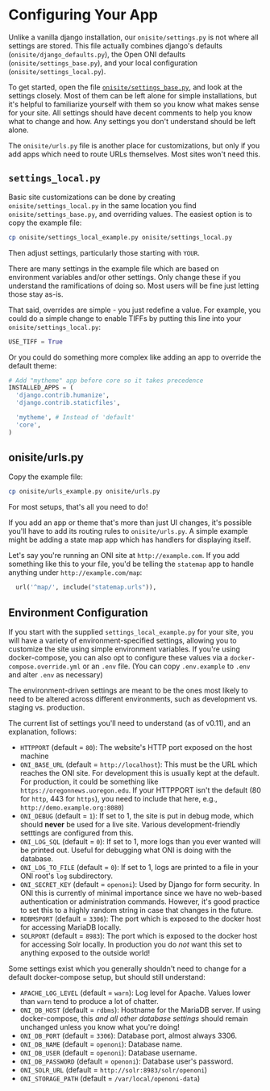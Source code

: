 # Configuring Your App

Unlike a vanilla django installation, our `onisite/settings.py` is not where
all settings are stored. This file actually combines django's defaults
(`onisite/django_defaults.py`), the Open ONI defaults
(`onisite/settings_base.py`), and your local configuration
(`onisite/settings_local.py`).

To get started, open the file
[`onisite/settings_base.py`](https://github.com/open-oni/open-oni/blob/master/onisite/settings_base.py),
and look at the settings closely. Most of them can be left alone for simple
installations, but it's helpful to familiarize yourself with them so you know
what makes sense for your site. All settings should have decent comments to
help you know what to change and how. Any settings you don't understand should
be left alone.

The `onisite/urls.py` file is another place for customizations, but only if you
add apps which need to route URLs themselves. Most sites won't need this.

## `settings_local.py`

Basic site customizations can be done by creating `onisite/settings_local.py`
in the same location you find `onisite/settings_base.py`, and overriding
values. The easiest option is to copy the example file:

```bash
cp onisite/settings_local_example.py onisite/settings_local.py
```

Then adjust settings, particularly those starting with `YOUR`.

There are many settings in the example file which are based on environment
variables and/or other settings. Only change these if you understand the
ramifications of doing so. Most users will be fine just letting those stay
as-is.

That said, overrides are simple - you just redefine a value. For example, you
could do a simple change to enable TIFFs by putting this line into your
`onisite/settings_local.py`:

```python
USE_TIFF = True
```

Or you could do something more complex like adding an app to override the
default theme:

```python
# Add "mytheme" app before core so it takes precedence
INSTALLED_APPS = (
  'django.contrib.humanize',
  'django.contrib.staticfiles',

  'mytheme', # Instead of 'default'
  'core',
)
```

## onisite/urls.py

Copy the example file:

```bash
cp onisite/urls_example.py onisite/urls.py
```

For most setups, that's all you need to do!

If you add an app or theme that's more than just UI changes, it's possible
you'll have to add its routing rules to `onisite/urls.py`. A simple example
might be adding a state map app which has handlers for displaying itself.

Let's say you're running an ONI site at `http://example.com`. If you add
something like this to your file, you'd be telling the `statemap` app to handle
anything under `http://example.com/map`:

```python
  url('^map/', include("statemap.urls")),
```

## Environment Configuration

If you start with the supplied `settings_local_example.py` for your site, you
will have a variety of environment-specified settings, allowing you to
customize the site using simple environment variables. If you're using
docker-compose, you can also opt to configure these values via a
`docker-compose.override.yml` or an `.env` file. (You can copy `.env.example`
to `.env` and alter `.env` as necessary)

The environment-driven settings are meant to be the ones most likely to need to
be altered across different environments, such as development vs. staging vs.
production.

The current list of settings you'll need to understand (as of v0.11), and an
explanation, follows:

- `HTTPPORT` (default = `80`): The website's HTTP port exposed on the host
 machine
- `ONI_BASE_URL` (default = `http://localhost`): This must be the URL which
 reaches the ONI site. For development this is usually kept at the default.
 For production, it could be something like `https://oregonnews.uoregon.edu`.
 If your HTTPPORT isn't the default (80 for `http`, 443 for `https`), you need
 to include that here, e.g., `http://demo.example.org:8080`)
- `ONI_DEBUG` (default = `1`): If set to 1, the site is put in debug mode,
 which should **never** be used for a live site. Various development-friendly
 setttings are configured from this.
- `ONI_LOG_SQL` (default = `0`): If set to 1, more logs than you ever wanted
 will be printed out. Useful for debugging what ONI is doing with the
 database.
- `ONI_LOG_TO_FILE` (default = `0`): If set to 1, logs are printed to a file in
 your ONI root's `log` subdirectory.
- `ONI_SECRET_KEY` (default = `openoni`): Used by Django for form security. In
 ONI this is currently of minimal importance since we have no web-based
 authentication or administration commands. However, it's good practice to
 set this to a highly random string in case that changes in the future.
- `RDBMSPORT` (default = `3306`): The port which is exposed to the docker host
 for accessing MariaDB locally.
- `SOLRPORT` (default = `8983`): The port which is exposed to the docker host
 for accessing Solr locally. In production you do *not* want this set to
 anything exposed to the outside world!

Some settings exist which you generally shouldn't need to change for a default
docker-compose setup, but should still understand:

- `APACHE_LOG_LEVEL` (default = `warn`): Log level for Apache. Values lower
 than `warn` tend to produce a lot of chatter.
- `ONI_DB_HOST` (default = `rdbms`): Hostname for the MariaDB server. If using
 docker-compose, this *and all other database settings* should remain
 unchanged unless you know what you're doing!
- `ONI_DB_PORT` (default = `3306`): Database port, almost always 3306.
- `ONI_DB_NAME` (default = `openoni`): Database name.
- `ONI_DB_USER` (default = `openoni`): Database username.
- `ONI_DB_PASSWORD` (default = `openoni`): Database user's password.
- `ONI_SOLR_URL` (default = `http://solr:8983/solr/openoni`)
- `ONI_STORAGE_PATH` (default = `/var/local/openoni-data`)
